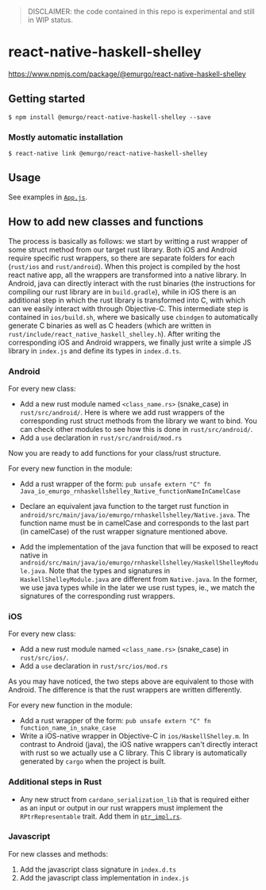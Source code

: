 >DISCLAIMER: the code contained in this repo is experimental and still in WIP status.

# react-native-haskell-shelley

https://www.npmjs.com/package/@emurgo/react-native-haskell-shelley

## Getting started

`$ npm install @emurgo/react-native-haskell-shelley --save`

### Mostly automatic installation

`$ react-native link @emurgo/react-native-haskell-shelley`

## Usage

See examples in [`App.js`](example/App.js).

## How to add new classes and functions

The process is basically as follows: we start by writting a rust wrapper of some struct method from our target rust library. Both iOS and Android require specific rust wrappers, so there are separate folders for each (`rust/ios` and `rust/android`). When this project is compiled by the host react native app, all the wrappers are transformed into a native library. In Android, java can directly interact with the rust binaries (the instructions for compiling our rust library are in `build.gradle`), while in iOS there is an additional step in which the rust library is transformed into C, with which can we easily interact with through Objective-C. This intermediate step is contained in `ios/build.sh`, where we basically use `cbindgen` to automatically generate C binaries as well as C headers (which are written in `rust/include/react_native_haskell_shelley.h`).
After writing the corresponding iOS and Android wrappers, we finally just write a simple JS library in `index.js` and define its types in `index.d.ts`.

### Android

For every new class:

- Add a new rust module named `<class_name.rs>` (snake_case) in `rust/src/android/`. Here is where we add rust wrappers of the corresponding rust struct methods from the library we want to bind. You can check other modules to see how this is done in `rust/src/android/`.
- Add a `use` declaration in `rust/src/android/mod.rs`


Now you are ready to add functions for your class/rust structure.

For every new function in the module:
- Add a rust wrapper of the form: `pub unsafe extern "C" fn Java_io_emurgo_rnhaskellshelley_Native_functionNameInCamelCase`
- Declare an equivalent java function to the target rust function in `android/src/main/java/io/emurgo/rnhaskellshelley/Native.java`. The function name must be in camelCase and
corresponds to the last part (in camelCase) of the rust wrapper signature mentioned above.

- Add the implementation of the java function that will be exposed to react native in `android/src/main/java/io/emurgo/rnhaskellshelley/HaskellShelleyModule.java`. Note that the types and signatures in `HaskellShelleyModule.java` are different from `Native.java`. In the former, we use java types while in the later we use rust types, ie., we match the signatures of the corresponding rust wrappers.

### iOS

For every new class:

- Add a new rust module named `<class_name.rs>` (snake_case) in `rust/src/ios/`.
- Add a `use` declaration in `rust/src/ios/mod.rs`

As you may have noticed, the two steps above are equivalent to those with Android. The difference is that the rust wrappers are written differently.

For every new function in the module:
- Add a rust wrapper of the form: `pub unsafe extern "C" fn function_name_in_snake_case`
- Write a iOS-native wrapper in Objective-C in `ios/HaskellShelley.m`. In contrast to Android (java), the iOS native wrappers can't directly interact with rust so we actually use a C library. This C library is automatically generated by `cargo` when the project is built.


### Additional steps in Rust

- Any new struct from `cardano_serialization_lib` that is required either as an input or output in our rust wrappers must implement the `RPtrRepresentable` trait. Add them in [`ptr_impl.rs`](rust/src/ptr_impl.rs).

### Javascript

For new classes and methods:

1. Add the javascript class signature in `index.d.ts`
2. Add the javascript class implementation in `index.js`
